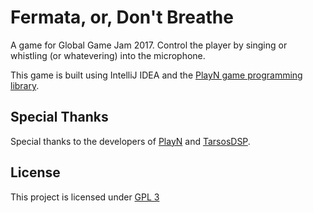 # Fermata, or, Don't Breathe
A game for Global Game Jam 2017. Control the player by singing or whistling (or whatevering) into the microphone.

This game is built using IntelliJ IDEA and the [PlayN game programming library](https://playn.io).

## Special Thanks

Special thanks to the developers of [PlayN](http://playn.io)
and [TarsosDSP](https://github.com/JorenSix/TarsosDSP).

## License

This project is licensed under [GPL 3](https://www.gnu.org/licenses/gpl.txt)